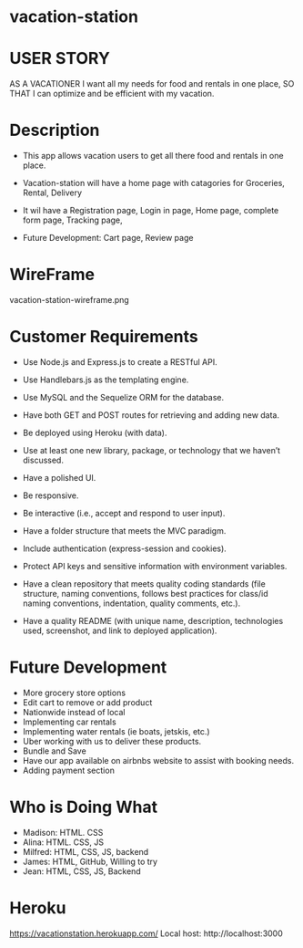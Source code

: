 # vacation-station

# USER STORY
 AS A VACATIONER I want all my needs for food and rentals in one place, SO THAT I can optimize and be efficient with my vacation.
 
 # Description

* This app allows vacation users to get all there food and rentals in one place.

* Vacation-station will have a home page with catagories for Groceries, Rental, Delivery

* It wil have a Registration page, Login in page, Home page, complete form page, Tracking page, 

* Future Development: Cart page, Review page

# WireFrame
vacation-station-wireframe.png 

# Customer Requirements
* Use Node.js and Express.js to create a RESTful API.

* Use Handlebars.js as the templating engine.

* Use MySQL and the Sequelize ORM for the database.

* Have both GET and POST routes for retrieving and adding new data.

* Be deployed using Heroku (with data).

* Use at least one new library, package, or technology that we haven’t discussed.

* Have a polished UI.

* Be responsive.

* Be interactive (i.e., accept and respond to user input).

* Have a folder structure that meets the MVC paradigm.

* Include authentication (express-session and cookies).

* Protect API keys and sensitive information with environment variables.

* Have a clean repository that meets quality coding standards (file structure, naming conventions, follows best practices for class/id naming conventions, indentation, quality comments, etc.).

* Have a quality README (with unique name, description, technologies used, screenshot, and link to deployed application).

# Future Development
* More grocery store options
* Edit cart to remove or add product 
* Nationwide instead of local
* Implementing car rentals
* Implementing water rentals (ie boats, jetskis, etc.)
* Uber working with us to deliver these products. 
* Bundle and Save
* Have our app available on airbnbs website to assist with booking needs. 
* Adding payment section


# Who is Doing What
* Madison: HTML. CSS
* Alina: HTML. CSS, JS
* Milfred: HTML, CSS, JS, backend
* James: HTML, GitHub, Willing
to try
* Jean: HTML, CSS, JS, Backend

# Heroku
https://vacationstation.herokuapp.com/
Local host: http://localhost:3000
